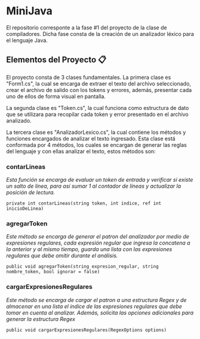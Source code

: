 # MiniJava

El repositorio corresponte a la fase #1 del proyecto de la clase de compiladores. Dicha fase consta de la creación de un analizador léxico para el lenguaje Java.

## Elementos del Proyecto 📋

El proyecto consta de 3 clases fundamentales. La primera clase es "Form1.cs", la cual se encarga de extraer el texto del archivo seleccionado, crear el archivo de salido con los tokens y errores, además, presentar cada uno de ellos de forma visual en pantalla.

La segunda clase es "Token.cs", la cual funciona como estructura de dato que se utilizara para recopilar cada token y error presentado en el archivo analizado.

La tercera clase es "AnalizadorLexico.cs", la cual contiene los métodos y funciones encargados de analizar el texto ingresado. 
Esta clase está conformada por 4 métodos, los cuales se encargan de generar las reglas del lenguaje y con ellas analizar el texto, estos métodos son:

### contarLineas
_Esta función se encarga de evaluar un token de entrada y verificar si existe un salto de línea, para así sumar 1 al contador de líneas y actualizar la posición de lectura._
```
private int contarLineas(string token, int indice, ref int inicioDeLinea)
```

### agregarToken
_Este método se encarga de generar el patron del analizador por medio de *expresiones regulares*, cada expresión regular que ingresa la concatena a la anterior y al mismo tiempo, guarda una lista con las expresiones regulares que debe omitir durante el análisis._
```
public void agregarToken(string expresion_regular, string nombre_token, bool ignorar = false)
```

### cargarExpresionesRegulares
_Este método se encarga de cargar el patron a una estructura *Regex* y de almacenar en una lista el indice de las expresiones regulares que debe tomar en cuenta al analizar. Además, solicita las opciones adicionales para generar la estructura Regex_
```
public void cargarExpresionesRegulares(RegexOptions options)
```